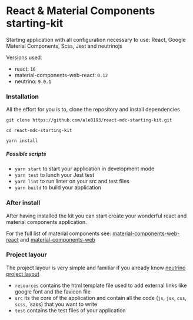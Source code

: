 # React & Material Components starting-kit
Starting application with all configuration necessary to use: React, Google Material Components, Scss, Jest and neutrinojs

Versions used:

- react: `16`
- material-components-web-react: `0.12`
- neutrino: `9.0.1`

### Installation
All the effort for you is to, clone the repository and install dependencies

```
git clone https://github.com/ale8193/react-mdc-starting-kit.git

cd react-mdc-starting-kit

yarn install
```

##### Possible scripts

- `yarn start` to start your application in development mode
- `yarn test` to lunch your Jest test
- `yarn lint` to run linter on your src and test files
- `yarn build` to build your application  


### After install
After having installed the kit you can start create your wonderful react and material components application. 

For the full list of material components see: [material-components-web-react](https://github.com/material-components/material-components-web-react) and [material-components-web](https://github.com/material-components/material-components-web)

### Project layour
The project layour is very simple and familiar if you already know [neutrino project layout](https://master.neutrinojs.org/project-layout/)

- `resources` contains the html template file used to add external links like google font and the favicon file
- `src` its the core of the application and contain all the code (`js`, `jsx`, `css`, `scss`, `sass) that you want to write
- `test` contains the test files of your application


